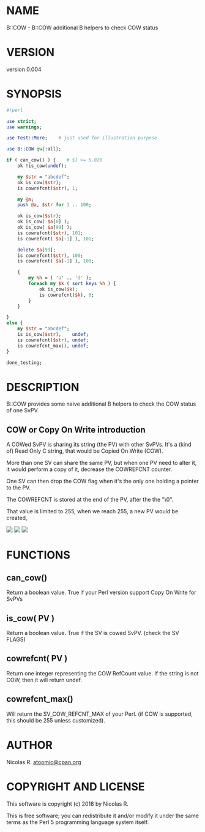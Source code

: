 # NAME

B::COW - B::COW additional B helpers to check COW status

# VERSION

version 0.004

# SYNOPSIS

```perl
#!perl

use strict;
use warnings;

use Test::More;    # just used for illustration purpose

use B::COW qw{:all};

if ( can_cow() ) {    # $] >= 5.020
    ok !is_cow(undef);

    my $str = "abcdef";
    ok is_cow($str);
    is cowrefcnt($str), 1;

    my @a;
    push @a, $str for 1 .. 100;

    ok is_cow($str);
    ok is_cow( $a[0] );
    ok is_cow( $a[99] );
    is cowrefcnt($str), 101;
    is cowrefcnt( $a[-1] ), 101;

    delete $a[99];
    is cowrefcnt($str), 100;
    is cowrefcnt( $a[-1] ), 100;

    {
        my %h = ( 'a' .. 'd' );
        foreach my $k ( sort keys %h ) {
            ok is_cow($k);
            is cowrefcnt($k), 0;
        }
    }

}
else {
    my $str = "abcdef";
    is is_cow($str),    undef;
    is cowrefcnt($str), undef;
    is cowrefcnt_max(), undef;
}

done_testing;
```

# DESCRIPTION

B::COW provides some naive additional B helpers to check the COW status of one SvPV.

## COW or Copy On Write introduction

A COWed SvPV is sharing its string (the PV) with other SvPVs.
It's a (kind of) Read Only C string, that would be Copied On Write (COW).

More than one SV can share the same PV, but when one PV need to alter it,
it would perform a copy of it, decrease the COWREFCNT counter.

One SV can then drop the COW flag when it's the only one holding a pointer
to the PV.

The COWREFCNT is stored at the end of the PV, after the the "\\0".

That value is limited to 255, when we reach 255, a new PV would be created,

[![](https://github.com/atoomic/B-COW/workflows/linux/badge.svg)](https://github.com/atoomic/B-COW/actions) [![](https://github.com/atoomic/B-COW/workflows/macos/badge.svg)](https://github.com/atoomic/B-COW/actions) [![](https://github.com/atoomic/B-COW/workflows/windows/badge.svg)](https://github.com/atoomic/B-COW/actions)

# FUNCTIONS

## can\_cow()

Return a boolean value. True if your Perl version support Copy On Write for SvPVs

## is\_cow( PV )

Return a boolean value. True if the SV is cowed SvPV. (check the SV FLAGS)

## cowrefcnt( PV )

Return one integer representing the COW RefCount value.
If the string is not COW, then it will return undef.

## cowrefcnt\_max()

Will return the SV\_COW\_REFCNT\_MAX of your Perl. (if COW is supported, this should
be 255 unless customized).

# AUTHOR

Nicolas R. <atoomic@cpan.org>

# COPYRIGHT AND LICENSE

This software is copyright (c) 2018 by Nicolas R.

This is free software; you can redistribute it and/or modify it under
the same terms as the Perl 5 programming language system itself.
